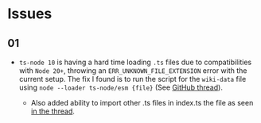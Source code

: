 # Issues

## 01

- `ts-node 10` is having a hard time loading `.ts` files due to compatibilities with `Node 20+`, throwing an `ERR_UNKNOWN_FILE_EXTENSION` error with the current setup. The fix I found is to run the script for the `wiki-data` file using `node --loader ts-node/esm {file}` (See [GitHub thread](https://github.com/TypeStrong/ts-node/issues/1997#issuecomment-1518740123)).

  - Also added ability to import other .ts files in index.ts the file as seen [in the thread](https://github.com/TypeStrong/ts-node/issues/1997#issuecomment-2182604227).

